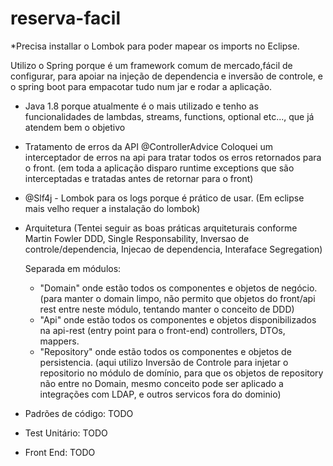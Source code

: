 # reserva-facil

*Precisa installar o Lombok para poder mapear os imports no Eclipse.

Utilizo o Spring porque é um framework comum de mercado,fácil de configurar, para apoiar na injeção de dependencia e inversão de controle, e o spring boot para empacotar tudo num jar e rodar a aplicação.

- Java 1.8 porque atualmente é o mais utilizado e tenho as funcionalidades de lambdas, streams, functions, optional etc..., que já atendem bem o objetivo

- Tratamento de erros da API @ControllerAdvice
Coloquei um interceptador de erros na api para tratar todos os erros retornados para o front. (em toda a aplicação disparo runtime exceptions que são interceptadas e tratadas antes de retornar para o front)

- @Slf4j - Lombok para os logs porque é prático de usar. (Em eclipse mais velho requer a instalação do lombok)

- Arquitetura (Tentei seguir as boas práticas arquiteturais conforme Martin Fowler DDD, Single Responsability, Inversao de controle/dependencia, Injecao de dependencia, Interaface Segregation)

  Separada em módulos:
    - "Domain" onde estão todos os componentes e objetos de negócio. (para manter o domain limpo, não permito que objetos do front/api rest entre neste módulo, tentando manter o conceito de DDD)
    - "Api" onde estão todos os componentes e objetos disponibilizados na api-rest (entry point para o front-end) controllers, DTOs, mappers.
    - "Repository" onde estão todos os componentes e objetos de persistencia. (aqui utilizo Inversão de Controle para injetar o repositorio no módulo de domínio, para que os objetos de repository não entre no Domain, mesmo conceito pode ser aplicado a integrações com LDAP, e outros servicos fora do dominio)
  

- Padrões de código: TODO  
  
- Test Unitário: TODO
  
 - Front End: TODO
 

    





